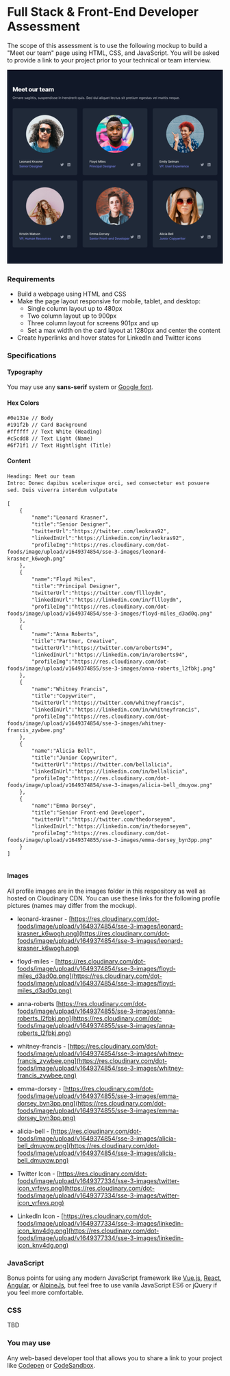 # Full Stack & Front-End Developer Assessment 

The scope of this assessment is to use the following mockup to build a "Meet our team" page using HTML, CSS, and JavaScript.  You will be asked to provide a link to your project prior to your technical or team interview.

![Meet our team](meet-our-team.jpg)

### Requirements
* Build a webpage using HTML and CSS
* Make the page layout responsive for mobile, tablet, and desktop:
  * Single column layout up to 480px
  * Two column layout up to 900px
  * Three column layout for screens 901px and up
  * Set a max width on the card layout at 1280px and center the content
* Create hyperlinks and hover states for LinkedIn and Twitter icons


### Specifications

#### Typography
You may use any **sans-serif** system or [Google font](https://fonts.google.com/). 

#### Hex Colors
```
#0e131e // Body
#191f2b // Card Background
#ffffff // Text White (Heading)
#c5cdd8 // Text Light (Name)
#6f71f1 // Text Hightlight (Title)
```
#### Content
```
Heading: Meet our team
Intro: Donec dapibus scelerisque orci, sed consectetur est posuere sed. Duis viverra interdum vulputate

[
    {
        "name":"Leonard Krasner",
        "title":"Senior Designer",
        "twitterUrl":"https://twitter.com/leokras92",
        "linkedInUrl":"https://linkedin.com/in/leokras92",
        "profileImg":"https://res.cloudinary.com/dot-foods/image/upload/v1649374854/sse-3-images/leonard-krasner_k6wogh.png"
    },
    {
        "name":"Floyd Miles",
        "title":"Principal Designer",
        "twitterUrl":"https://twitter.com/fllloydm",
        "linkedInUrl":"https://linkedin.com/in/fllloydm",
        "profileImg":"https://res.cloudinary.com/dot-foods/image/upload/v1649374854/sse-3-images/floyd-miles_d3ad0q.png"
    },
    {
        "name":"Anna Roberts",
        "title":"Partner, Creative",
        "twitterUrl":"https://twitter.com/aroberts94",
        "linkedInUrl":"https://linkedin.com/in/aroberts94",
        "profileImg":"https://res.cloudinary.com/dot-foods/image/upload/v1649374855/sse-3-images/anna-roberts_l2fbkj.png"
    },
    {
        "name":"Whitney Francis",
        "title":"Copywriter",
        "twitterUrl":"https://twitter.com/whitneyfrancis",
        "linkedInUrl":"https://linkedin.com/in/whitneyfrancis",
        "profileImg":"https://res.cloudinary.com/dot-foods/image/upload/v1649374854/sse-3-images/whitney-francis_zywbee.png"
    },
    {
        "name":"Alicia Bell",
        "title":"Junior Copywriter",
        "twitterUrl":"https://twitter.com/bellalicia",
        "linkedInUrl":"https://linkedin.com/in/bellalicia",
        "profileImg":"https://res.cloudinary.com/dot-foods/image/upload/v1649374854/sse-3-images/alicia-bell_dmuyow.png"
    },
    {
        "name":"Emma Dorsey",
        "title":"Senior Front-end Developer",
        "twitterUrl":"https://twitter.com/thedorseyem",
        "linkedInUrl":"https://linkedin.com/in/thedorseyem",
        "profileImg":"https://res.cloudinary.com/dot-foods/image/upload/v1649374855/sse-3-images/emma-dorsey_byn3pp.png"
    }
]


```
#### Images 
All profile images are in the images folder in this respository as well as hosted on Cloudinary CDN. You can use these links for the following profile pictures (names may differ from the mockup).

* leonard-krasner - [https://res.cloudinary.com/dot-foods/image/upload/v1649374854/sse-3-images/leonard-krasner_k6wogh.png](https://res.cloudinary.com/dot-foods/image/upload/v1649374854/sse-3-images/leonard-krasner_k6wogh.png)
* floyd-miles - [https://res.cloudinary.com/dot-foods/image/upload/v1649374854/sse-3-images/floyd-miles_d3ad0q.png](https://res.cloudinary.com/dot-foods/image/upload/v1649374854/sse-3-images/floyd-miles_d3ad0q.png)
* anna-roberts [https://res.cloudinary.com/dot-foods/image/upload/v1649374855/sse-3-images/anna-roberts_l2fbkj.png](https://res.cloudinary.com/dot-foods/image/upload/v1649374855/sse-3-images/anna-roberts_l2fbkj.png)
* whitney-francis - [https://res.cloudinary.com/dot-foods/image/upload/v1649374854/sse-3-images/whitney-francis_zywbee.png](https://res.cloudinary.com/dot-foods/image/upload/v1649374854/sse-3-images/whitney-francis_zywbee.png)
* emma-dorsey - [https://res.cloudinary.com/dot-foods/image/upload/v1649374855/sse-3-images/emma-dorsey_byn3pp.png](https://res.cloudinary.com/dot-foods/image/upload/v1649374855/sse-3-images/emma-dorsey_byn3pp.png)
* alicia-bell - [https://res.cloudinary.com/dot-foods/image/upload/v1649374854/sse-3-images/alicia-bell_dmuyow.png](https://res.cloudinary.com/dot-foods/image/upload/v1649374854/sse-3-images/alicia-bell_dmuyow.png)

* Twitter Icon - [https://res.cloudinary.com/dot-foods/image/upload/v1649377334/sse-3-images/twitter-icon_vrfevs.png](https://res.cloudinary.com/dot-foods/image/upload/v1649377334/sse-3-images/twitter-icon_vrfevs.png)
* LinkedIn Icon - [https://res.cloudinary.com/dot-foods/image/upload/v1649377334/sse-3-images/linkedin-icon_knv4dg.png](https://res.cloudinary.com/dot-foods/image/upload/v1649377334/sse-3-images/linkedin-icon_knv4dg.png)

### JavaScript
Bonus points for using any modern JavaScript framework like [Vue.js](https://vuejs.org/), [React](https://reactjs.org/), [Angular](https://angular.io/), or [AlpineJs](https://alpinejs.dev/), but feel free to use vanila JavaScript ES6 or jQuery if you feel more comfortable.

### CSS
TBD

### You may use
Any web-based developer tool that allows you to share a link to your project like [Codepen](https://codepen.io/) or [CodeSandbox](https://codesandbox.io/).
